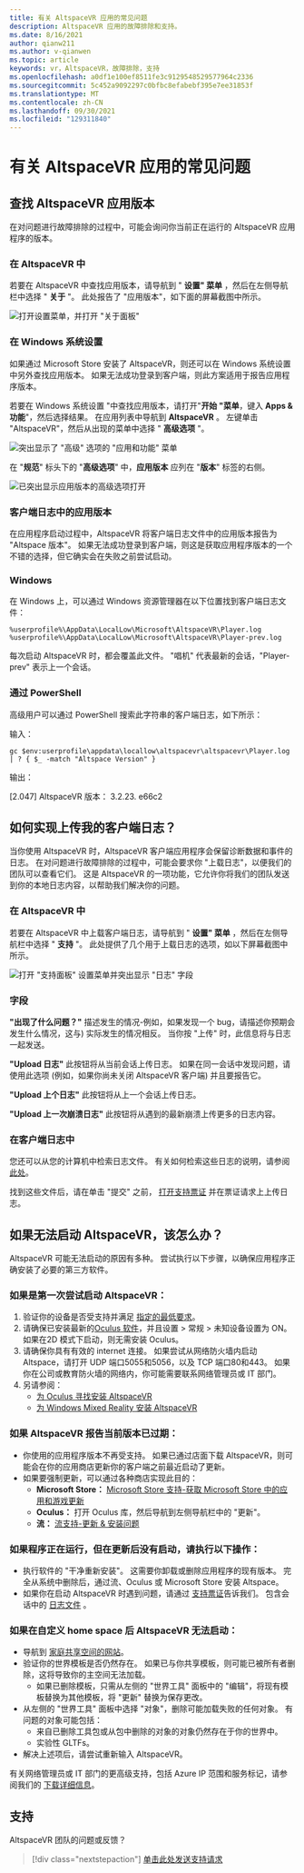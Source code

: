 ```yaml
---
title: 有关 AltspaceVR 应用的常见问题
description: AltspaceVR 应用的故障排除和支持。
ms.date: 8/16/2021
author: qianw211
ms.author: v-qianwen
ms.topic: article
keywords: vr，AltspaceVR，故障排除，支持
ms.openlocfilehash: a0df1e100ef8511fe3c9129548529577964c2336
ms.sourcegitcommit: 5c452a9092297c0bfbc8efabebf395e7ee31853f
ms.translationtype: MT
ms.contentlocale: zh-CN
ms.lasthandoff: 09/30/2021
ms.locfileid: "129311840"
---
```

# <a name="frequently-asked-questions-about-the-altspacevr-app"></a>有关 AltspaceVR 应用的常见问题

## <a name="finding-the-altspacevr-app-version"></a>查找 AltspaceVR 应用版本

在对问题进行故障排除的过程中，可能会询问你当前正在运行的 AltspaceVR 应用程序的版本。

### <a name="in-altspacevr"></a>在 AltspaceVR 中

若要在 AltspaceVR 中查找应用版本，请导航到 " **设置" 菜单** ，然后在左侧导航栏中选择 " **关于** "。 此处报告了 "应用版本"，如下面的屏幕截图中所示。

![打开设置菜单，并打开 "关于面板"](images/app-version-img-01.png)

### <a name="in-windows-system-settings"></a>在 Windows 系统设置

如果通过 Microsoft Store 安装了 AltspaceVR，则还可以在 Windows 系统设置中另外查找应用版本。  如果无法成功登录到客户端，则此方案适用于报告应用程序版本。

若要在 Windows 系统设置 "中查找应用版本，请打开"**开始 "菜单**，键入 **Apps & 功能**"，然后选择结果。 在应用列表中导航到 **AltspaceVR** 。 左键单击 "AltspaceVR"，然后从出现的菜单中选择 " **高级选项** "。

![突出显示了 "高级" 选项的 "应用和功能" 菜单](images/app-version-img-02.png)

在 "**规范**" 标头下的 "**高级选项**" 中，**应用版本** 应列在 "**版本**" 标签的右侧。

![已突出显示应用版本的高级选项打开](images/app-version-img-03.png)

### <a name="app-version-in-client-logs"></a>客户端日志中的应用版本

在应用程序启动过程中，AltspaceVR 将客户端日志文件中的应用版本报告为 "Altspace 版本"。 如果无法成功登录到客户端，则这是获取应用程序版本的一个不错的选择，但它确实会在失败之前尝试启动。

### <a name="windows"></a>Windows

在 Windows 上，可以通过 Windows 资源管理器在以下位置找到客户端日志文件：

```
%userprofile%\AppData\LocalLow\Microsoft\AltspaceVR\Player.log
%userprofile%\AppData\LocalLow\Microsoft\AltspaceVR\Player-prev.log
```

每次启动 AltspaceVR 时，都会覆盖此文件。 "唱机" 代表最新的会话，"Player-prev" 表示上一个会话。

### <a name="via-powershell"></a>通过 PowerShell

高级用户可以通过 PowerShell 搜索此字符串的客户端日志，如下所示：

输入：

```
gc $env:userprofile\appdata\locallow\altspacevr\altspacevr\Player.log | ? { $_ -match "Altspace Version" }
```

输出：

[2.047] AltspaceVR 版本： 3.2.23. e66c2

## <a name="how-do-i-upload-my-client-logs"></a>如何实现上传我的客户端日志？

当你使用 AltspaceVR 时，AltspaceVR 客户端应用程序会保留诊断数据和事件的日志。 在对问题进行故障排除的过程中，可能会要求你 "上载日志"，以便我们的团队可以查看它们。 这是 AltspaceVR 的一项功能，它允许你将我们的团队发送到你的本地日志内容，以帮助我们解决你的问题。

### <a name="in-altspacevr"></a>在 AltspaceVR 中

若要在 AltspaceVR 中上载客户端日志，请导航到 " **设置" 菜单** ，然后在左侧导航栏中选择 " **支持** "。 此处提供了几个用于上载日志的选项，如以下屏幕截图中所示。

![打开 "支持面板" 设置菜单并突出显示 "日志" 字段](images/help-altvr-uploadlogs.png)

### <a name="fields"></a>字段

**"出现了什么问题？"**
描述发生的情况-例如，如果发现一个 bug，请描述你预期会发生什么情况，这与) 实际发生的情况相反。 当你按 "上传" 时，此信息将与日志一起发送。

**"Upload 日志"** 此按钮将从当前会话上传日志。 如果在同一会话中发现问题，请使用此选项 (例如，如果你尚未关闭 AltspaceVR 客户端) 并且要报告它。

**"Upload 上个日志"** 此按钮将从上一个会话上传日志。

**"Upload 上一次崩溃日志"** 此按钮将从遇到的最新崩溃上传更多的日志内容。

### <a name="in-client-logs"></a>在客户端日志中

您还可以从您的计算机中检索日志文件。 有关如何检索这些日志的说明，请参阅 [此处](#app-version-in-client-logs)。


找到这些文件后，请在单击 "提交" 之前， [打开支持票证](https://help.altvr.com/hc/en-us/requests/new) 并在票证请求上上传日志。

## <a name="what-do-i-do-if-i-cant-launch-altspacevr"></a>如果无法启动 AltspaceVR，该怎么办？

AltspaceVR 可能无法启动的原因有多种。 尝试执行以下步骤，以确保应用程序正确安装了必要的第三方软件。

### <a name="if-youre-trying-to-launch-altspacevr-for-the-first-time"></a>如果是第一次尝试启动 AltspaceVR：

1. 验证你的设备是否受支持并满足 [指定的最低要求](../getting-started/system-requirements.md)。
2. 请确保已安装最新的[Oculus 软件](https://www.oculus.com/setup)，并且设置 > 常规 > 未知设备设置为 ON。 如果在2D 模式下启动，则无需安装 Oculus。
3. 请确保你具有有效的 internet 连接。 如果尝试从网络防火墙内启动 Altspace，请打开 UDP 端口5055和5056，以及 TCP 端口80和443。 如果你在公司或教育防火墙的网络内，你可能需要联系网络管理员或 IT 部门。
4. 另请参阅：
    * [为 Oculus 寻找安装 AltspaceVR](../getting-started/oculus-installation.md)
    * [为 Windows Mixed Reality 安装 AltspaceVR](../getting-started/wmr-installation.md)

### <a name="if-altspacevr-reports-that-the-current-version-is-out-of-date"></a>如果 AltspaceVR 报告当前版本已过期：

* 你使用的应用程序版本不再受支持。 如果已通过店面下载 AltspaceVR，则可能会在你的应用商店更新你的客户端之前最近启动了更新。
* 如果要强制更新，可以通过各种商店实现此目的：
    * **Microsoft Store：** [Microsoft Store 支持-获取 Microsoft Store 中的应用和游戏更新](https://support.microsoft.com/account-billing/get-updates-for-apps-and-games-in-microsoft-store-a1fe19c0-532d-ec47-7035-d1c5a1dd464f)
    * **Oculus：** 打开 Oculus 库，然后导航到左侧导航栏中的 "更新"。
    * **流：** [流支持-更新 & 安装问题](https://support.steampowered.com/kb_article.php?ref=2274-IFLV-5334)

### <a name="if-the-program-was-working-but-ceased-to-launch-after-update"></a>如果程序正在运行，但在更新后没有启动，请执行以下操作：

* 执行软件的 "干净重新安装"。 这需要你卸载或删除应用程序的现有版本。 完全从系统中删除后，通过流、Oculus 或 Microsoft Store 安装 Altspace。
* 如果你在启动 AltspaceVR 时遇到问题，请通过 [支持票证](https://help.altvr.com/hc/requests/new)告诉我们。 包含会话中的 [日志文件](altspacevr-app-faq.md#how-do-i-upload-my-client-logs) 。

### <a name="if-altspacevr-fails-to-launch-after-customizing-your-home-space"></a>如果在自定义 home space 后 AltspaceVR 无法启动：

* 导航到 [家庭共享空间的网站](https://account.altvr.com/users/sign_in)。
* 验证你的世界模板是否仍然存在。 如果已与你共享模板，则可能已被所有者删除，这将导致你的主空间无法加载。
    * 如果已删除模板，只需从左侧的 "世界工具" 面板中的 "编辑"，将现有模板替换为其他模板，将 "更新" 替换为保存更改。
* 从左侧的 "世界工具" 面板中选择 "对象"，删除可能加载失败的任何对象。 有问题的对象可能包括：
    * 来自已删除工具包或从包中删除的对象的对象仍然存在于你的世界中。
    * 实验性 GLTFs。
* 解决上述项后，请尝试重新输入 AltspaceVR。

有关网络管理员或 IT 部门的更高级支持，包括 Azure IP 范围和服务标记，请参阅我们的 [下载详细信息](https://www.microsoft.com/en-us/download/details.aspx?id=56519)。

## <a name="support"></a>支持

AltspaceVR 团队的问题或反馈？ 

> [!div class="nextstepaction"]
> [单击此处发送支持请求](https://help.altvr.com/hc/requests/new)